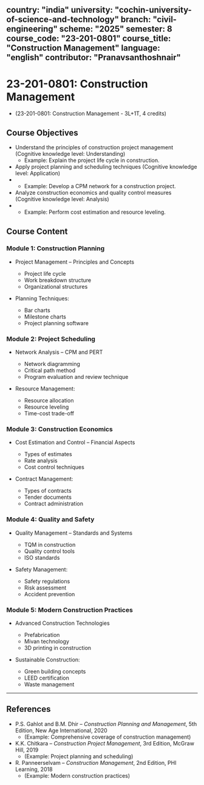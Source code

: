 
country: "india"
university: "cochin-university-of-science-and-technology"
branch: "civil-engineering"
scheme: "2025"
semester: 8
course_code: "23-201-0801"
course_title: "Construction Management"
language: "english"
contributor: "Pranavsanthoshnair"
---

# 23-201-0801: Construction Management 
  - (23-201-0801: Construction Management - 3L+1T, 4 credits)

## Course Objectives

* Understand the principles of construction project management (Cognitive knowledge level: Understanding)
    - Example: Explain the project life cycle in construction.  
* Apply project planning and scheduling techniques (Cognitive knowledge level: Application)
*   - Example: Develop a CPM network for a construction project.  
* Analyze construction economics and quality control measures (Cognitive knowledge level: Analysis)
*   - Example: Perform cost estimation and resource leveling.  

## Course Content

### Module 1: Construction Planning

* Project Management – Principles and Concepts  
  - Project life cycle
  - Work breakdown structure
  - Organizational structures

* Planning Techniques:  
  - Bar charts
  - Milestone charts
  - Project planning software

### Module 2: Project Scheduling

* Network Analysis – CPM and PERT  
  - Network diagramming
  - Critical path method
  - Program evaluation and review technique

* Resource Management:  
  - Resource allocation
  - Resource leveling
  - Time-cost trade-off

### Module 3: Construction Economics

* Cost Estimation and Control – Financial Aspects  
  - Types of estimates
  - Rate analysis
  - Cost control techniques

* Contract Management:  
  - Types of contracts
  - Tender documents
  - Contract administration

### Module 4: Quality and Safety

* Quality Management – Standards and Systems  
  - TQM in construction
  - Quality control tools
  - ISO standards

* Safety Management:  
  - Safety regulations
  - Risk assessment
  - Accident prevention

### Module 5: Modern Construction Practices

* Advanced Construction Technologies  
  - Prefabrication
  - Mivan technology
  - 3D printing in construction

* Sustainable Construction:  
  - Green building concepts
  - LEED certification
  - Waste management

---

## References

* P.S. Gahlot and B.M. Dhir – *Construction Planning and Management*, 5th Edition, New Age International, 2020
    - (Example: Comprehensive coverage of construction management)  
* K.K. Chitkara – *Construction Project Management*, 3rd Edition, McGraw Hill, 2019
    - (Example: Project planning and scheduling)  
* R. Panneerselvam – *Construction Management*, 2nd Edition, PHI Learning, 2018
    - (Example: Modern construction practices)
